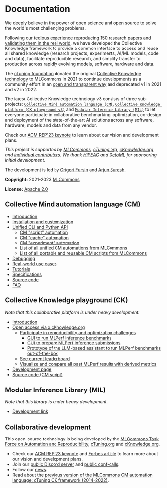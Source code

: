 # Documentation

We deeply believe in the power of open science and open source to solve the world's most challenging problems.

Following our [tedious experience reproducing 150 research papers and validating them in the real world](https://learning.acm.org/techtalks/reproducibility),
we have developed the Collective Knowledge framework to provide a common interface to access and reuse
all shared knowledge (research projects, experiments, AI/ML models, code and data), facilitate reproducible research, 
and simplify transfer to production across rapidly evolving models, software, hardware and data.

The [cTuning foundation](https://cTuning.org) donated the original [Collective Knowledge technology](https://github.com/mlcommons/ck/commit/e74f942012f3ae0825388511106fb5fd402afda7)
to MLCommons in 2021 to continue developments as a community effort in an [open and transparent way](docs/taskforce.md) and deprecated v1 in 2021 and v2 in 2022.

The latest Collective Knowledge technology v3 consists of three sub-projects:
[`Collective Mind automation language (CM)`](#collective-mind-automation-language-cm), 
[`Collective Knowledge platform (CK playground v3)`](#collective-knowledge-playground-ck) 
and [`Modular Inference Library (MIL)`](#modular-inference-library-mil)
to let everyone participate in collaborative benchmarking, optimization, co-design 
and deployment of the state-of-the-art AI solutions across any software, hardware, models and data from any vendor.

Check our [ACM REP'23 keynote](https://doi.org/10.5281/zenodo.8105339) to learn about our vision and development plans.

*This project is supported by [MLCommons](https://mlcommons.org), [cTuning.org](https://linkedin.com/company/ctuning-foundation),
 [cKnowledge.org](https://www.linkedin.com/company/cknowledge) and [individual contributors](https://github.com/mlcommons/ck/blob/master/CONTRIBUTING.md).
 We thank [HiPEAC](https://hipeac.net) and [OctoML](https://octoml.ai) for sponsoring initial development.*

The development is led by [Grigori Fursin](https://cKnowledge.org/gfursin) and [Arjun Suresh](https://www.linkedin.com/in/arjunsuresh).

**Copyright:** 2021-2023 [MLCommons](https://mlcommons.org)

**License:** [Apache 2.0](../LICENSE.md)


## Collective Mind automation language (CM)

* [Introduction](introduction-cm.md)
* [Installation and customization](installation.md)
* [Unified CLI and Python API](interface.md)
  * [CM "script" automation](https://github.com/mlcommons/ck/blob/master/cm-mlops/automation/script/README-extra.md)
  * [CM "cache" automation](https://github.com/mlcommons/ck/blob/master/cm-mlops/automation/cache/README-extra.md)
  * [CM "experiment" automation](https://github.com/mlcommons/ck/blob/master/cm-mlops/automation/experiment/README-extra.md)
  * [List of all unified CM automations from MLCommons](list_of_automations.md)
  * [List of all portable and reusable CM scripts from MLCommons](list_of_scripts.md)
* [Debugging](debugging.md)
* [Real-world use cases](use-cases.md)
* [Tutorials](tutorials/README.md)
* [Specifications](specs/README.md)
* [Source code](https://github.com/mlcommons/ck/tree/master/cm/cmind)
* [FAQ](faq.md)

## Collective Knowledge playground (CK)

*Note that this collaborative platform is under heavy development.*

* [Introduction](introduction-ck.md)
* [Open access via x.cKnowledge.org](https://x.cKnowledge.org)
  * [Participate in reproducibility and optimization challenges](https://access.cknowledge.org/playground/?action=challenges)
    * [GUI to run MLPerf inference benchmarks](http://cknowledge.org/mlperf-inference-gui)
    * [GUI to prepare MLPerf inference submissions](https://cknowledge.org/mlperf-inference-submission-gui)
    * [Prototype of the LLM-based assistant to run MLPerf benchmarks out-of-the-box](https://access.cKnowledge.org/assistant)
  * [See current leaderboard](https://access.cknowledge.org/playground/?action=contributors)
  * [Visualize and compare all past MLPerf results with derived metrics](https://access.cknowledge.org/playground/?action=experiments)
* [Development page](../platform)
* [Source code (CM script)](https://github.com/mlcommons/ck/blob/master/cm-mlops/script/gui)


## Modular Inference Library (MIL)

*Note that this library is under heavy development.*

* [Development link](https://github.com/mlcommons/ck/blob/master/cm-mlops/script/app-mlperf-inference-cpp/README-extra.md)

## Collaborative development

This open-source technology is being developed by the [MLCommons Task Force on Automation and Reproducibility](taskforce.md),
[cTuning.org](https://cTuning.org) and [cKnowledge.org](https://cKnowledge.org).

* Check our [ACM REP'23 keynote](https://doi.org/10.5281/zenodo.7871070) and [Forbes article](https://www.forbes.com/sites/karlfreund/2023/04/05/nvidia-performance-trounces-all-competitors-who-have-the-guts-to-submit-to-mlperf-inference-30/?sh=3c38d2866676) 
  to learn more about our vision and development plans.
* Join our [public Discord server](https://discord.gg/JjWNWXKxwT) and [public conf-calls](https://docs.google.com/document/d/1zMNK1m_LhWm6jimZK6YE05hu4VH9usdbKJ3nBy-ZPAw).
* Follow our [news](docs/news.md).
* Read about the [previous version of the MLCommons CM automation language: cTuning CK framework (2014-2022)](https://arxiv.org/abs/2011.01149).

